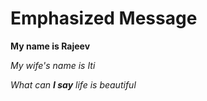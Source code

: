 # Emphasized Message
**My name is Rajeev**

*My wife's name is Iti*

_What can **I say** life is beautiful_
